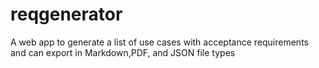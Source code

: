 # reqgenerator

A web app to generate a list of use cases with acceptance requirements and can
export in Markdown,PDF, and JSON file types
